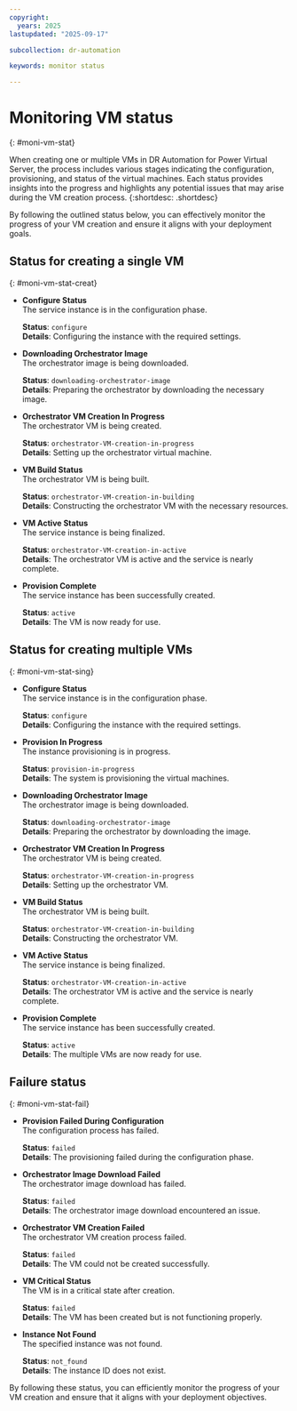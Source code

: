 ```yaml
---
copyright:
  years: 2025
lastupdated: "2025-09-17"

subcollection: dr-automation

keywords: monitor status

---
```


# Monitoring VM status
{: #moni-vm-stat}

When creating one or multiple VMs in DR Automation for Power Virtual Server, the process includes various stages indicating the configuration, provisioning, and status of the virtual machines. Each status provides insights into the progress and highlights any potential issues that may arise during the VM creation process.
{:shortdesc: .shortdesc}

By following the outlined status below, you can effectively monitor the progress of your VM creation and ensure it aligns with your deployment goals.

## Status for creating a single VM
{: #moni-vm-stat-creat}

- **Configure Status**  
  The service instance is in the configuration phase.

  **Status**: `configure`  
  **Details**: Configuring the instance with the required settings.

- **Downloading Orchestrator Image**  
  The orchestrator image is being downloaded.
  
  **Status**: `downloading-orchestrator-image`  
  **Details**: Preparing the orchestrator by downloading the necessary image.

- **Orchestrator VM Creation In Progress**  
  The orchestrator VM is being created.

  **Status**: `orchestrator-VM-creation-in-progress`  
  **Details**: Setting up the orchestrator virtual machine.

- **VM Build Status**  
  The orchestrator VM is being built.

  **Status**: `orchestrator-VM-creation-in-building`  
  **Details**: Constructing the orchestrator VM with the necessary resources.

- **VM Active Status**  
  The service instance is being finalized.

  **Status**: `orchestrator-VM-creation-in-active`  
  **Details**: The orchestrator VM is active and the service is nearly complete.

- **Provision Complete**  
  The service instance has been successfully created.

  **Status**: `active`  
  **Details**: The VM is now ready for use.

## Status for creating multiple VMs
{: #moni-vm-stat-sing}

- **Configure Status**  
  The service instance is in the configuration phase.

  **Status**: `configure`  
  **Details**: Configuring the instance with the required settings.

- **Provision In Progress**  
  The instance provisioning is in progress.

  **Status**: `provision-in-progress`  
  **Details**: The system is provisioning the virtual machines.

- **Downloading Orchestrator Image**  
  The orchestrator image is being downloaded.

  **Status**: `downloading-orchestrator-image`  
  **Details**: Preparing the orchestrator by downloading the image.

- **Orchestrator VM Creation In Progress**  
  The orchestrator VM is being created.

  **Status**: `orchestrator-VM-creation-in-progress`  
  **Details**: Setting up the orchestrator VM.

- **VM Build Status**  
  The orchestrator VM is being built.

  **Status**: `orchestrator-VM-creation-in-building`  
  **Details**: Constructing the orchestrator VM.

- **VM Active Status**  
  The service instance is being finalized.

  **Status**: `orchestrator-VM-creation-in-active`  
  **Details**: The orchestrator VM is active and the service is nearly complete.

- **Provision Complete**  
  The service instance has been successfully created.

  **Status**: `active`  
  **Details**: The multiple VMs are now ready for use.

## Failure status
{: #moni-vm-stat-fail}

- **Provision Failed During Configuration**  
  The configuration process has failed.

  **Status**: `failed`  
  **Details**: The provisioning failed during the configuration phase.

- **Orchestrator Image Download Failed**  
  The orchestrator image download has failed.

  **Status**: `failed`  
  **Details**: The orchestrator image download encountered an issue.

- **Orchestrator VM Creation Failed**  
  The orchestrator VM creation process failed.

  **Status**: `failed`  
  **Details**: The VM could not be created successfully.

- **VM Critical Status**  
  The VM is in a critical state after creation.

  **Status**: `failed`  
  **Details**: The VM has been created but is not functioning properly.

- **Instance Not Found**  
  The specified instance was not found.

  **Status**: `not_found`  
  **Details**: The instance ID does not exist.

By following these status, you can efficiently monitor the progress of your VM creation and ensure that it aligns with your deployment objectives.
